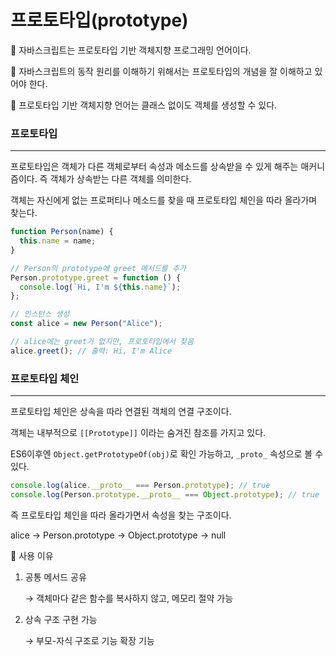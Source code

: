# 프로토타입(prototype)

🔸 자바스크립트는 프로토타입 기반 객체지향 프로그래밍 언어이다.

🔸 자바스크립트의 동작 원리를 이해하기 위해서는 프로토타입의 개념을 잘 이해하고 있어야 한다.

🔸 프로토타입 기반 객체지향 언어는 클래스 없이도 객체를 생성할 수 있다.

### 프로토타입

---

프로토타입은 객체가 다른 객체로부터 속성과 메소드를 상속받을 수 있게 해주는 매커니즘이다. 즉 객체가 상속받는 다른 객체를 의미한다.

객체는 자신에게 없는 프로퍼티나 메소드를 찾을 때 프로토타입 체인을 따라 올라가며 찾는다.

```jsx
function Person(name) {
  this.name = name;
}

// Person의 prototype에 greet 메서드를 추가
Person.prototype.greet = function () {
  console.log(`Hi, I'm ${this.name}`);
};

// 인스턴스 생성
const alice = new Person("Alice");

// alice에는 greet가 없지만, 프로토타입에서 찾음
alice.greet(); // 출력: Hi, I'm Alice

```

### 프로토타입 체인

---

프로토타입 체인은 상속을 따라 연결된 객체의 연결 구조이다.

객체는 내부적으로 `[[Prototype]]` 이라는 숨겨진 참조를 가지고 있다.

ES6이후엔 `Object.getPrototypeOf(obj)`로 확인 가능하고, `_proto_` 속성으로 볼 수 있다.

```jsx
console.log(alice.__proto__ === Person.prototype); // true
console.log(Person.prototype.__proto__ === Object.prototype); // true
```

즉 프로토타입 체인을 따라 올라가면서 속성을 찾는 구조이다.

alice → Person.prototype → Object.prototype → null

🔸 사용 이유

1. 공통 메서드 공유
    
    → 객체마다 같은 함수를 복사하지 않고, 메모리 절약 가능
    
2. 상속 구조 구현 가능
    
    → 부모-자식 구조로 기능 확장 기능